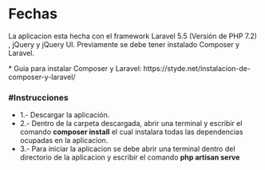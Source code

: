 # Fechas

<p>La aplicacion esta hecha con el framework Laravel 5.5 (Versión de PHP 7.2) , jQuery y jQuery UI. 
Previamente se debe tener instalado Composer y Laravel.</p>
 * Guia para instalar Composer y Laravel: https://styde.net/instalacion-de-composer-y-laravel/

<h3>#Instrucciones</h3>

<ul> 
	<li>1.- Descargar la aplicación.</li>
	<li>2.- Dentro de la carpeta descargada, abrir una terminal y escribir el comando <b>composer install</b> el cual instalara todas las dependencias ocupadas en la 					aplicacion.</li>
	<li>3.- Para iniciar la aplicacion se debe abrir una terminal dentro del directorio de la aplicacion y escribir el comando <b>php artisan serve </b></li>
</ul>



